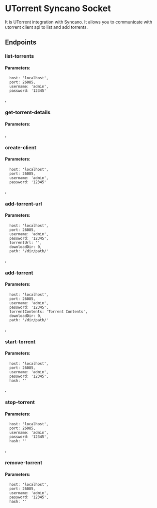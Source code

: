 # UTorrent Syncano Socket

It is UTorrent integration with Syncano. It allows you to communicate with utorrent client api to list and add torrents.

## Endpoints

### list-torrents

#### Parameters:

      host: 'localhost',
      port: 26085,
      username: 'admin',
      password: '12345'

,
### get-torrent-details

#### Parameters:


,
### create-client

#### Parameters:

      host: 'localhost',
      port: 26085,
      username: 'admin',
      password: '12345'

,
### add-torrent-url

#### Parameters:

      host: 'localhost',
      port: 26085,
      username: 'admin',
      password: '12345',
      torrentUrl: '',
      downloadDir: 0,
      path: '/dir/path/'

,
### add-torrent

#### Parameters:

      host: 'localhost',
      port: 26085,
      username: 'admin',
      password: '12345',
      torrentContents: 'Torrent Contents',
      downloadDir: 0,
      path: '/dir/path/'

,
### start-torrent

#### Parameters:

      host: 'localhost',
      port: 26085,
      username: 'admin',
      password: '12345',
      hash: ''

,
### stop-torrent

#### Parameters:

      host: 'localhost',
      port: 26085,
      username: 'admin',
      password: '12345',
      hash: ''

,
### remove-torrent

#### Parameters:

      host: 'localhost',
      port: 26085,
      username: 'admin',
      password: '12345',
      hash: ''

